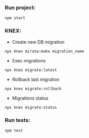 ### Run project:

```
npm start
```

### KNEX:

-   Create new DB migration

```
npx knex mirate:make migration_name
```

-   Exec migrations

```
npx knex migrate:latest
```

-   Rollback last migration

```
npx knex migrate:rollback
```

-   Migrations status

```
npx knex migrate:status
```

### Run tests:

```
npm test
```

